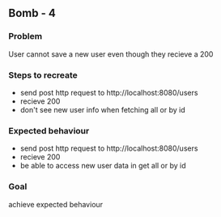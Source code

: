 ## Bomb - 4

### Problem
User cannot save a new user even though they recieve a 200

### Steps to recreate
- send post http request to http://localhost:8080/users
- recieve 200
- don't see new user info when fetching all or by id
### Expected behaviour
- send post http request to http://localhost:8080/users
- recieve 200
- be able to access new user data in get all or by id
### Goal
achieve expected behaviour
